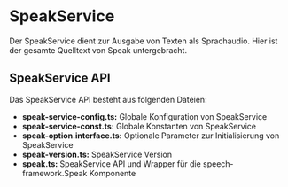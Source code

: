 # SpeakService

Der SpeakService dient zur Ausgabe von Texten als Sprachaudio.
Hier ist der gesamte Quelltext von Speak untergebracht.


## SpeakService API

Das SpeakService API besteht aus folgenden Dateien:

* **speak-service-config.ts:** Globale Konfiguration von SpeakService
* **speak-service-const.ts:** Globale Konstanten von SpeakService
* **speak-option.interface.ts:** Optionale Parameter zur Initialisierung von SpeakService
* **speak-version.ts:** SpeakService Version
* **speak.ts:** SpeakService API und Wrapper für die speech-framework.Speak Komponente
